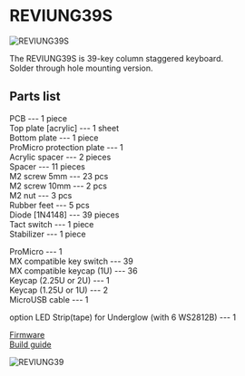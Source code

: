 # REVIUNG39S  
![REVIUNG39S](https://github.com/gtips/reviung/blob/master/reviung39s/image/REVIUNG39s-1.jpg)  

The REVIUNG39S is 39-key column staggered keyboard.  
Solder through hole mounting version.  

## Parts list  

PCB --- 1 piece  
Top plate [acrylic] --- 1 sheet  
Bottom plate --- 1 piece  
ProMicro protection plate --- 1  
Acrylic spacer --- 2 pieces  
Spacer --- 11 pieces  
M2 screw 5mm --- 23 pcs  
M2 screw 10mm --- 2 pcs  
M2 nut --- 3 pcs  
Rubber feet --- 5 pcs  
Diode [1N4148] --- 39 pieces  
Tact switch --- 1 piece  
Stabilizer --- 1 piece  

ProMicro --- 1  
MX compatible key switch --- 39  
MX compatible keycap (1U) --- 36  
Keycap (2.25U or 2U) --- 1  
Keycap (1.25U or 1U) --- 2  
MicroUSB cable --- 1  

option
LED Strip(tape) for Underglow (with 6 WS2812B) --- 1  
  
[Firmware](https://github.com/qmk/qmk_firmware/tree/master/keyboards/reviung39)  
[Build guide](https://reviung.com/build-guide/112/)  
  
![REVIUNG39](https://github.com/gtips/reviung/blob/master/reviung39s/image/REVIUNG39s-5.jpg)  
  
